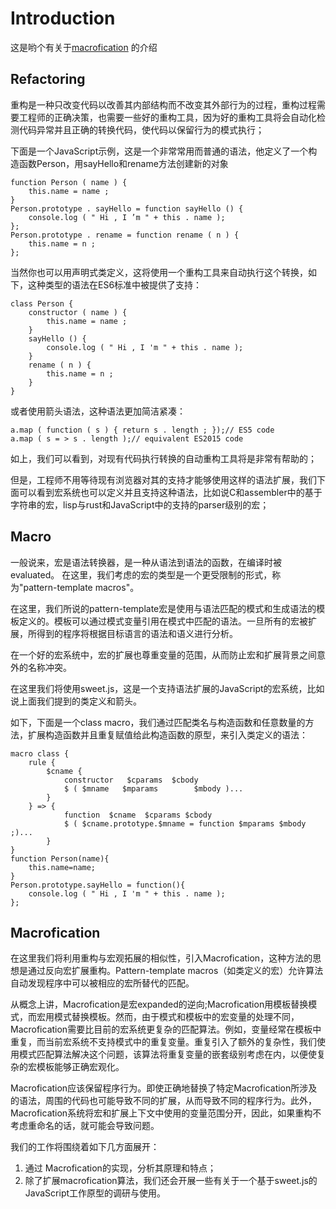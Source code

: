 # Introduction
这是哟个有关于[macrofication](https://users.soe.ucsc.edu/~cormac/papers/16esop.pdf) 的介绍
## Refactoring
重构是一种只改变代码以改善其内部结构而不改变其外部行为的过程，重构过程需要工程师的正确决策，也需要一些好的重构工具，因为好的重构工具将会自动化检测代码异常并且正确的转换代码，使代码以保留行为的模式执行；

下面是一个JavaScript示例，这是一个非常常用而普通的语法，他定义了一个构造函数Person，用sayHello和rename方法创建新的对象

```
function Person ( name ) {
	this.name = name ;
}
Person.prototype . sayHello = function sayHello () {
	console.log ( " Hi , I ’m " + this . name );
};
Person.prototype . rename = function rename ( n ) {
	this.name = n ;
};
```

当然你也可以用声明式类定义，这将使用一个重构工具来自动执行这个转换，如下，这种类型的语法在ES6标准中被提供了支持：

```
class Person {
	constructor ( name ) {
		this.name = name ;
	}
	sayHello () {
		console.log ( " Hi , I 'm " + this . name );
	}
	rename ( n ) {
		this.name = n ;
	}
}
```

或者使用箭头语法，这种语法更加简洁紧凑：

```
a.map ( function ( s ) { return s . length ; });// ES5 code
a.map ( s = > s . length );// equivalent ES2015 code
```

如上，我们可以看到，对现有代码执行转换的自动重构工具将是非常有帮助的；

但是，工程师不用等待现有浏览器对其的支持才能够使用这样的语法扩展，我们下面可以看到宏系统也可以定义并且支持这种语法，比如说C和assembler中的基于字符串的宏，lisp与rust和JavaScript中的支持的parser级别的宏；


## Macro
一般说来，宏是语法转换器，是一种从语法到语法的函数，在编译时被evaluated。
在这里，我们考虑的宏的类型是一个更受限制的形式，称为"pattern-template macros"。

在这里，我们所说的pattern-template宏是使用与语法匹配的模式和生成语法的模板定义的。模板可以通过模式变量引用在模式中匹配的语法。一旦所有的宏被扩展，所得到的程序将根据目标语言的语法和语义进行分析。

在一个好的宏系统中，宏的扩展也尊重变量的范围，从而防止宏和扩展背景之间意外的名称冲突。

在这里我们将使用sweet.js，这是一个支持语法扩展的JavaScript的宏系统，比如说上面我们提到的类定义和箭头。

如下，下面是一个class macro，我们通过匹配类名与构造函数和任意数量的方法，扩展构造函数并且重复赋值给此构造函数的原型，来引入类定义的语法：

```
macro class {
	rule {
		$cname {
			constructor   $cparams 	$cbody
			$ ( $mname   $mparams        $mbody )...
		}
	} => {
			function  $cname  $cparams $cbody
			$ ( $cname.prototype.$mname = function $mparams $mbody ;)...
		}
}
function Person(name){
	this.name=name;
} 
Person.prototype.sayHello = function(){
	console.log ( " Hi , I 'm " + this . name );
};
```

## Macrofication
在这里我们将利用重构与宏观拓展的相似性，引入Macrofication，这种方法的思想是通过反向宏扩展重构。Pattern-template macros（如类定义的宏）允许算法自动发现程序中可以被相应的宏所替代的匹配。

从概念上讲，Macrofication是宏expanded的逆向;Macrofication用模板替换模式，而宏用模式替换模板。然而，由于模式和模板中的宏变量的处理不同，Macrofication需要比目前的宏系统更复杂的匹配算法。例如，变量经常在模板中重复，而当前宏系统不支持模式中的重复变量。重复引入了额外的复杂性，我们使用模式匹配算法解决这个问题，该算法将重复变量的嵌套级别考虑在内，以便使复杂的宏模板能够正确宏观化。

Macrofication应该保留程序行为。即使正确地替换了特定Macrofication所涉及的语法，周围的代码也可能导致不同的扩展，从而导致不同的程序行为。此外，Macrofication系统将宏和扩展上下文中使用的变量范围分开，因此，如果重构不考虑重命名的话，就可能会导致问题。

我们的工作将围绕着如下几方面展开：
1. 通过 Macrofication的实现，分析其原理和特点；
2. 除了扩展macrofication算法，我们还会开展一些有关于一个基于sweet.js的JavaScript工作原型的调研与使用。
